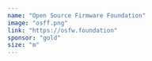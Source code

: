 ```yaml
---
name: "Open Source Firmware Foundation"
image: "osff.png"
link: "https://osfw.foundation"
sponsor: "gold"
size: "m"
---
```


